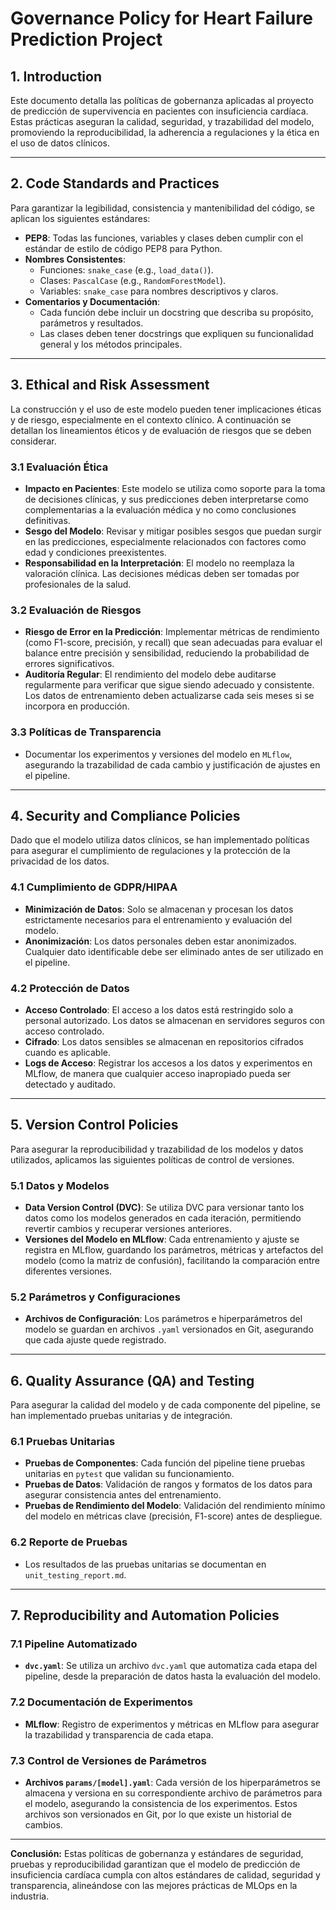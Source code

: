 
# Governance Policy for Heart Failure Prediction Project

## 1. Introduction

Este documento detalla las políticas de gobernanza aplicadas al proyecto de predicción de supervivencia en pacientes con insuficiencia cardíaca. Estas prácticas aseguran la calidad, seguridad, y trazabilidad del modelo, promoviendo la reproducibilidad, la adherencia a regulaciones y la ética en el uso de datos clínicos.

---

## 2. Code Standards and Practices

Para garantizar la legibilidad, consistencia y mantenibilidad del código, se aplican los siguientes estándares:

- **PEP8**: Todas las funciones, variables y clases deben cumplir con el estándar de estilo de código PEP8 para Python.
- **Nombres Consistentes**:
   - Funciones: `snake_case` (e.g., `load_data()`).
   - Clases: `PascalCase` (e.g., `RandomForestModel`).
   - Variables: `snake_case` para nombres descriptivos y claros.
- **Comentarios y Documentación**:
   - Cada función debe incluir un docstring que describa su propósito, parámetros y resultados.
   - Las clases deben tener docstrings que expliquen su funcionalidad general y los métodos principales.

---

## 3. Ethical and Risk Assessment

La construcción y el uso de este modelo pueden tener implicaciones éticas y de riesgo, especialmente en el contexto clínico. A continuación se detallan los lineamientos éticos y de evaluación de riesgos que se deben considerar.

### 3.1 Evaluación Ética
- **Impacto en Pacientes**: Este modelo se utiliza como soporte para la toma de decisiones clínicas, y sus predicciones deben interpretarse como complementarias a la evaluación médica y no como conclusiones definitivas.
- **Sesgo del Modelo**: Revisar y mitigar posibles sesgos que puedan surgir en las predicciones, especialmente relacionados con factores como edad y condiciones preexistentes.
- **Responsabilidad en la Interpretación**: El modelo no reemplaza la valoración clínica. Las decisiones médicas deben ser tomadas por profesionales de la salud.

### 3.2 Evaluación de Riesgos
- **Riesgo de Error en la Predicción**: Implementar métricas de rendimiento (como F1-score, precisión, y recall) que sean adecuadas para evaluar el balance entre precisión y sensibilidad, reduciendo la probabilidad de errores significativos.
- **Auditoría Regular**: El rendimiento del modelo debe auditarse regularmente para verificar que sigue siendo adecuado y consistente. Los datos de entrenamiento deben actualizarse cada seis meses si se incorpora en producción.

### 3.3 Políticas de Transparencia
- Documentar los experimentos y versiones del modelo en `MLflow`, asegurando la trazabilidad de cada cambio y justificación de ajustes en el pipeline.

---

## 4. Security and Compliance Policies

Dado que el modelo utiliza datos clínicos, se han implementado políticas para asegurar el cumplimiento de regulaciones y la protección de la privacidad de los datos.

### 4.1 Cumplimiento de GDPR/HIPAA
- **Minimización de Datos**: Solo se almacenan y procesan los datos estrictamente necesarios para el entrenamiento y evaluación del modelo.
- **Anonimización**: Los datos personales deben estar anonimizados. Cualquier dato identificable debe ser eliminado antes de ser utilizado en el pipeline.

### 4.2 Protección de Datos
- **Acceso Controlado**: El acceso a los datos está restringido solo a personal autorizado. Los datos se almacenan en servidores seguros con acceso controlado.
- **Cifrado**: Los datos sensibles se almacenan en repositorios cifrados cuando es aplicable.
- **Logs de Acceso**: Registrar los accesos a los datos y experimentos en MLflow, de manera que cualquier acceso inapropiado pueda ser detectado y auditado.

---

## 5. Version Control Policies

Para asegurar la reproducibilidad y trazabilidad de los modelos y datos utilizados, aplicamos las siguientes políticas de control de versiones.

### 5.1 Datos y Modelos
- **Data Version Control (DVC)**: Se utiliza DVC para versionar tanto los datos como los modelos generados en cada iteración, permitiendo revertir cambios y recuperar versiones anteriores.
- **Versiones del Modelo en MLflow**: Cada entrenamiento y ajuste se registra en MLflow, guardando los parámetros, métricas y artefactos del modelo (como la matriz de confusión), facilitando la comparación entre diferentes versiones.

### 5.2 Parámetros y Configuraciones
- **Archivos de Configuración**: Los parámetros e hiperparámetros del modelo se guardan en archivos `.yaml` versionados en Git, asegurando que cada ajuste quede registrado.

---

## 6. Quality Assurance (QA) and Testing

Para asegurar la calidad del modelo y de cada componente del pipeline, se han implementado pruebas unitarias y de integración.

### 6.1 Pruebas Unitarias
- **Pruebas de Componentes**: Cada función del pipeline tiene pruebas unitarias en `pytest` que validan su funcionamiento.
- **Pruebas de Datos**: Validación de rangos y formatos de los datos para asegurar consistencia antes del entrenamiento.
- **Pruebas de Rendimiento del Modelo**: Validación del rendimiento mínimo del modelo en métricas clave (precisión, F1-score) antes de despliegue.

### 6.2 Reporte de Pruebas
- Los resultados de las pruebas unitarias se documentan en `unit_testing_report.md`.

---

## 7. Reproducibility and Automation Policies

### 7.1 Pipeline Automatizado
- **`dvc.yaml`**: Se utiliza un archivo `dvc.yaml` que automatiza cada etapa del pipeline, desde la preparación de datos hasta la evaluación del modelo.

### 7.2 Documentación de Experimentos
- **MLflow**: Registro de experimentos y métricas en MLflow para asegurar la trazabilidad y transparencia de cada etapa.

### 7.3 Control de Versiones de Parámetros
- **Archivos `params/[model].yaml`**: Cada versión de los hiperparámetros se almacena y versiona en su correspondiente archivo de parámetros para el modelo, asegurando la consistencia de los experimentos. Estos archivos son versionados en Git, por lo que existe un historial de cambios.

---

**Conclusión:**
Estas políticas de gobernanza y estándares de seguridad, pruebas y reproducibilidad garantizan que el modelo de predicción de insuficiencia cardíaca cumpla con altos estándares de calidad, seguridad y transparencia, alineándose con las mejores prácticas de MLOps en la industria.
